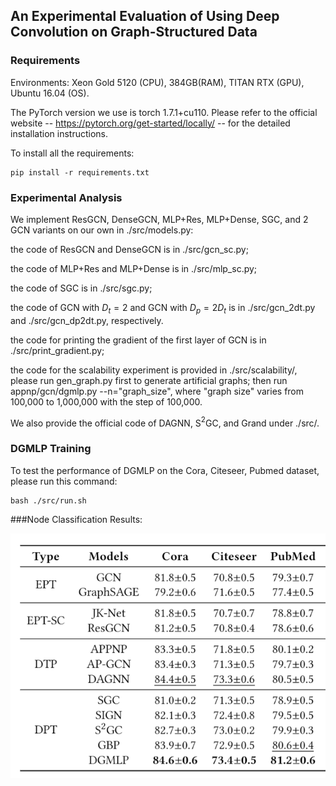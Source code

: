 ## An Experimental Evaluation of Using Deep Convolution on Graph-Structured Data



### Requirements

Environments: Xeon Gold 5120 (CPU), 384GB(RAM), TITAN RTX (GPU), Ubuntu 16.04 (OS).

The PyTorch version we use is torch 1.7.1+cu110. Please refer to the official website -- https://pytorch.org/get-started/locally/ -- for the detailed installation instructions.

To install all the requirements:

```setup
pip install -r requirements.txt
```



### Experimental Analysis

We implement ResGCN, DenseGCN, MLP+Res, MLP+Dense, SGC, and 2 GCN variants on our own in ./src/models.py:

the code of ResGCN and DenseGCN is in ./src/gcn_sc.py;

the code of MLP+Res and MLP+Dense is in ./src/mlp_sc.py;

the code of SGC is in ./src/sgc.py;

the code of GCN with $D_t=2$ and GCN with $D_p=2D_t$ is in ./src/gcn_2dt.py and ./src/gcn_dp2dt.py, respectively.

the code for printing the gradient of the first layer of GCN is in ./src/print_gradient.py;

the code for the scalability experiment is provided in ./src/scalability/, please run gen_graph.py first to generate artificial graphs; then run appnp/gcn/dgmlp.py --n="graph_size", where "graph size" varies from 100,000 to 1,000,000 with the step of 100,000.

We also provide the official code of DAGNN, S$^2$GC, and Grand under ./src/.



### DGMLP Training

To test the performance of DGMLP on the Cora, Citeseer, Pubmed dataset, please run this command:

```train
bash ./src/run.sh
```

 

###Node Classification Results:

![citation_networks_perf](citation_networks_perf.png)
